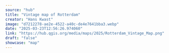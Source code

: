 ```yaml
---
source: "hub"
title: "Vintage map of Rotterdam"
creator: "Hans Kwast"
image: "d7212278-ae2e-4522-a40c-de4e7641bba3.webp"
date: "2025-03-23T12:56:26.974060"
link: "https://hub.qgis.org/media/maps/2025/Rotterdam_Vintage_Map.png"
draft: "false"
showcase: "map"
---
```

